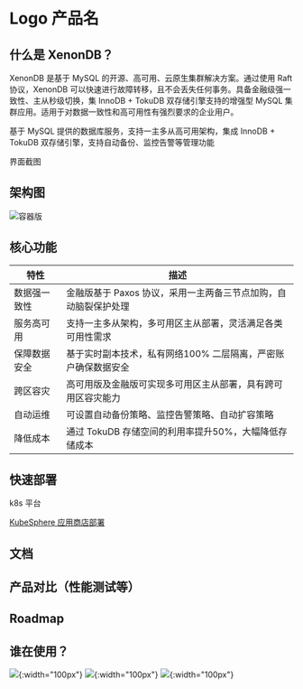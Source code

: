
# Logo 产品名

## 什么是 XenonDB？

XenonDB 是基于 MySQL 的开源、高可用、云原生集群解决方案。通过使用 Raft 协议，XenonDB 可以快速进行故障转移，且不会丢失任何事务。具备金融级强一致性、主从秒级切换，集 InnoDB + TokuDB 双存储引擎支持的增强型 MySQL 集群应用。适用于对数据一致性和高可用性有强烈要求的企业用户。

基于 MySQL 提供的数据库服务，支持一主多从高可用架构，集成 InnoDB + TokuDB 双存储引擎，支持自动备份、监控告警等管理功能

界面截图

## 架构图

![容器版](https://files.mdnice.com/user/8081/a791845e-d0e8-4646-bfbd-5e513706adb8.png)


## 核心功能
|   特性  |  描述   |
| --- | --- |
| 数据强一致性 | 金融版基于 Paxos 协议，采用一主两备三节点加购，自动脑裂保护处理   |
| 服务高可用 | 支持一主多从架构，多可用区主从部署，灵活满足各类可用性需求  |
| 保障数据安全 |   基于实时副本技术，私有网络100% 二层隔离，严密账户确保数据安全  |
| 跨区容灾 | 高可用版及金融版可实现多可用区主从部署，具有跨可用区容灾能力  |
| 自动运维 | 可设置自动备份策略、监控告警策略、自动扩容策略 |
| 降低成本 | 通过 TokuDB 存储空间的利用率提升50%，大幅降低存储成本 |

## 快速部署

k8s 平台

[KubeSphere 应用商店部署](https://github.com/molliezhang/deploy-doc/blob/master/%E9%80%9A%E8%BF%87kubesphere%E5%BA%94%E7%94%A8%E5%95%86%E5%BA%97%E9%83%A8%E7%BD%B2/zh/xenondb-app.md)

## 文档



## 产品对比（性能测试等）

## Roadmap

## 谁在使用？

![](https://files.mdnice.com/user/8081/32eb22ce-aa9f-47fd-808b-ee1455bb70e7.jpeg){:width="100px"}
![](https://files.mdnice.com/user/8081/aa89a87b-31c5-4231-bfd8-ceaa90c99242.png){:width="100px"}
![](https://files.mdnice.com/user/8081/4a2053e3-bb7e-4d86-a27b-22c47eda8115.jpg){:width="100px"}



